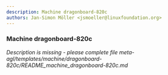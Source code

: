 ```yaml
---
description: Machine dragonboard-820c
authors: Jan-Simon Möller <jsmoeller@linuxfoundation.org>
---
```

	
### Machine dragonboard-820c
	 
*Description is missing - please complete file meta-agl/templates/machine/dragonboard-820c/README_machine_dragonboard-820c.md*

